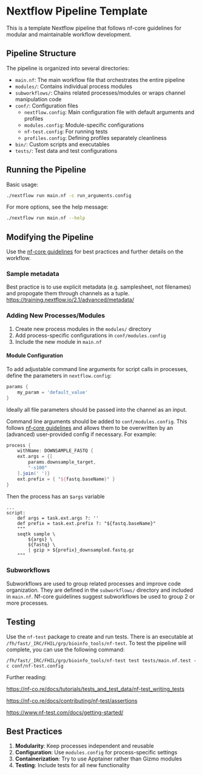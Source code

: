# Nextflow Pipeline Template

This is a template Nextflow pipeline that follows nf-core guidelines for modular and maintainable workflow development.

## Pipeline Structure

The pipeline is organized into several directories:

- `main.nf`: The main workflow file that orchestrates the entire pipeline
- `modules/`: Contains individual process modules
- `subworkflows/`: Chains related processes/modules or wraps channel manipulation code
- `conf/`: Configuration files
  - `nextflow.config`: Main configuration file with default arguments and profiles
  - `modules.config`: Module-specific configurations
  - `nf-test.config`: For running tests
  - `profiles.config`: Defining profiles separately cleanliness
- `bin/`: Custom scripts and executables
- `tests/`: Test data and test configurations

## Running the Pipeline

Basic usage:
```bash
./nextflow run main.nf -c run_arguments.config
```

For more options, see the help message:
```bash
./nextflow run main.nf --help
```

## Modifying the Pipeline

Use the [nf-core guidelines](https://nf-co.re/docs/guidelines/components/overview) for best practices and further details on the workflow.

### Sample metadata

Best practice is to use explicit metadata (e.g. samplesheet, not filenames) and propogate them through channels as a tuple.
https://training.nextflow.io/2.1/advanced/metadata/

### Adding New Processes/Modules

1. Create new process modules in the `modules/` directory
2. Add process-specific configurations in `conf/modules.config`
4. Include the new module in `main.nf`

#### Module Configuration

To add adjustable command line arguments for script calls in processes, define the parameters in `nextflow.config`:

```groovy
params {
    my_param = 'default_value'
}
```

Ideally all file parameters should be passed into the channel as an input.

Command line arguments should be added to `conf/modules.config`. This follows [nf-core guidelines](https://nf-co.re/docs/guidelines/components/modules#optional-command-arguments) and allows them to be overwritten by an (advanced) user-provided config if necessary. For example:

```groovy
process {
    withName: DOWNSAMPLE_FASTQ {
    ext.args = {[
        params.downsample_target, 
        "-s100"
    ].join(' ')}
    ext.prefix = { "${fastq.baseName}" }
}
```

Then the process has an `$args` variable

```grovy
...
script:
    def args = task.ext.args ?: ''
    def prefix = task.ext.prefix ?: "${fastq.baseName}"
    """
    seqtk sample \
        ${args} \
        ${fastq} \
        | gzip > ${prefix}_downsampled.fastq.gz
    """
```



### Subworkflows

Subworkflows are used to group related processes and improve code organization. They are defined in the `subworkflows/` directory and included in `main.nf`. Nf-core guidelines suggest subworkflows be used to group 2 or more processes.

## Testing

Use the `nf-test` package to create and run tests. There is an executable at `/fh/fast/_IRC/FHIL/grp/bioinfo_tools/nf-test`. To test the pipeline will complete, you can use the following command:

```
/fh/fast/_IRC/FHIL/grp/bioinfo_tools/nf-test test tests/main.nf.test -c conf/nf-test.config
```

Further reading:

https://nf-co.re/docs/tutorials/tests_and_test_data/nf-test_writing_tests

https://nf-co.re/docs/contributing/nf-test/assertions

https://www.nf-test.com/docs/getting-started/



## Best Practices

1. **Modularity**: Keep processes independent and reusable
2. **Configuration**: Use `modules.config` for process-specific settings
3. **Containerization**: Try to use Apptainer rather than Gizmo modules
4. **Testing**: Include tests for all new functionality
